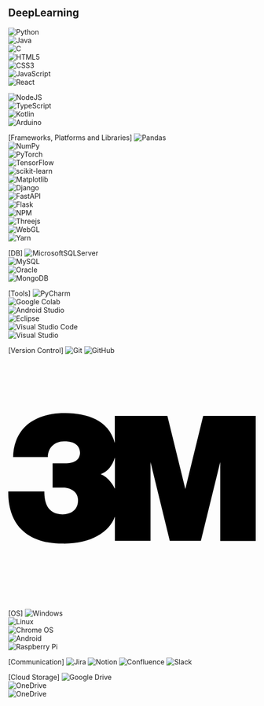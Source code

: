 ## DeepLearning

![Python](https://img.shields.io/badge/python-3670A0?style=for-the-badge&logo=python&logoColor=ffdd54) </br>
![Java](https://img.shields.io/badge/java-%23ED8B00.svg?style=for-the-badge&logo=openjdk&logoColor=white) </br>
![C](https://img.shields.io/badge/c-%2300599C.svg?style=for-the-badge&logo=c&logoColor=white) </br>
![HTML5](https://img.shields.io/badge/html5-%23E34F26.svg?style=for-the-badge&logo=html5&logoColor=white) </br>
![CSS3](https://img.shields.io/badge/css3-%231572B6.svg?style=for-the-badge&logo=css3&logoColor=white) </br>
![JavaScript](https://img.shields.io/badge/javascript-%23323330.svg?style=for-the-badge&logo=javascript&logoColor=%23F7DF1E) </br>
![React](https://img.shields.io/badge/react-%2320232a.svg?style=for-the-badge&logo=react&logoColor=%2361DAFB) </br>

![NodeJS](https://img.shields.io/badge/node.js-6DA55F?style=for-the-badge&logo=node.js&logoColor=white) </br>
![TypeScript](https://img.shields.io/badge/typescript-%23007ACC.svg?style=for-the-badge&logo=typescript&logoColor=white) </br>
![Kotlin](https://img.shields.io/badge/kotlin-%237F52FF.svg?style=for-the-badge&logo=kotlin&logoColor=white) </br>
![Arduino](https://img.shields.io/badge/-Arduino-00979D?style=for-the-badge&logo=Arduino&logoColor=white) </br>


[Frameworks, Platforms and Libraries]
![Pandas](https://img.shields.io/badge/pandas-%23150458.svg?style=for-the-badge&logo=pandas&logoColor=white) </br>
![NumPy](https://img.shields.io/badge/numpy-%23013243.svg?style=for-the-badge&logo=numpy&logoColor=white) </br>
![PyTorch](https://img.shields.io/badge/PyTorch-%23EE4C2C.svg?style=for-the-badge&logo=PyTorch&logoColor=white) </br>
![TensorFlow](https://img.shields.io/badge/TensorFlow-%23FF6F00.svg?style=for-the-badge&logo=TensorFlow&logoColor=white) </br>
![scikit-learn](https://img.shields.io/badge/scikit--learn-%23F7931E.svg?style=for-the-badge&logo=scikit-learn&logoColor=white) </br>
![Matplotlib](https://img.shields.io/badge/Matplotlib-%23ffffff.svg?style=for-the-badge&logo=Matplotlib&logoColor=black) </br>
![Django](https://img.shields.io/badge/django-%23092E20.svg?style=for-the-badge&logo=django&logoColor=white) </br>
![FastAPI](https://img.shields.io/badge/FastAPI-005571?style=for-the-badge&logo=fastapi) </br>
![Flask](https://img.shields.io/badge/flask-%23000.svg?style=for-the-badge&logo=flask&logoColor=white) </br>
![NPM](https://img.shields.io/badge/NPM-%23CB3837.svg?style=for-the-badge&logo=npm&logoColor=white) </br>
![Threejs](https://img.shields.io/badge/threejs-black?style=for-the-badge&logo=three.js&logoColor=white) </br>
![WebGL](https://img.shields.io/badge/WebGL-990000?logo=webgl&logoColor=white&style=for-the-badge) </br>
![Yarn](https://img.shields.io/badge/yarn-%232C8EBB.svg?style=for-the-badge&logo=yarn&logoColor=white) </br>


[DB]
![MicrosoftSQLServer](https://img.shields.io/badge/Microsoft%20SQL%20Server-CC2927?style=for-the-badge&logo=microsoft%20sql%20server&logoColor=white) </br>
![MySQL](https://img.shields.io/badge/mysql-4479A1.svg?style=for-the-badge&logo=mysql&logoColor=white) </br>
![Oracle](https://img.shields.io/badge/Oracle-F80000?style=for-the-badge&logo=oracle&logoColor=white) </br>
![MongoDB](https://img.shields.io/badge/MongoDB-%234ea94b.svg?style=for-the-badge&logo=mongodb&logoColor=white) </br>

[Tools]
![PyCharm](https://img.shields.io/badge/pycharm-143?style=for-the-badge&logo=pycharm&logoColor=black&color=black&labelColor=green) </br>
![Google Colab](https://img.shields.io/badge/Google%20Colab-%23F9A825.svg?style=for-the-badge&logo=googlecolab&logoColor=white) </br>
![Android Studio](https://img.shields.io/badge/android%20studio-346ac1?style=for-the-badge&logo=android%20studio&logoColor=white) </br>
![Eclipse](https://img.shields.io/badge/Eclipse-FE7A16.svg?style=for-the-badge&logo=Eclipse&logoColor=white) </br>
![Visual Studio Code](https://img.shields.io/badge/Visual%20Studio%20Code-0078d7.svg?style=for-the-badge&logo=visual-studio-code&logoColor=white) </br>
![Visual Studio](https://img.shields.io/badge/Visual%20Studio-5C2D91.svg?style=for-the-badge&logo=visual-studio&logoColor=white) </br>

[Version Control]
![Git](https://img.shields.io/badge/git-%23F05033.svg?style=for-the-badge&logo=git&logoColor=white)
![GitHub](https://img.shields.io/badge/github-%23121011.svg?style=for-the-badge&logo=github&logoColor=white)
<svg role="img" viewBox="0 0 24 24" xmlns="http://www.w3.org/2000/svg"><title>3M</title><path d="M18.903 5.954L17.17 13.03l-1.739-7.076h-5.099v2.613C9.72 6.28 7.56 5.706 5.558 5.674 3.12 5.641.563 6.701.469 9.936h3.373c0-.977.747-1.536 1.588-1.523 1.032-.008 1.508.434 1.533 1.124-.036.597-.387 1.014-1.525 1.014H4.303V12.9h1.03c.584 0 1.399.319 1.431 1.155.04.995-.652 1.435-1.501 1.443-1.517-.053-1.763-1.225-1.763-2.23H0c.015.677-.151 5.091 5.337 5.059 2.629.025 4.464-1.085 5.003-2.613v2.342h3.455v-7.632l1.867 7.634h3.018l1.875-7.626v7.634H24V5.954h-5.097zm-8.561 7.06c-.429-.893-1.034-1.284-1.376-1.407.714-.319 1.09-.751 1.376-1.614v3.021z"/></svg>

[OS]
![Windows](https://img.shields.io/badge/Windows-0078D6?style=for-the-badge&logo=windows&logoColor=white) </br>
![Linux](https://img.shields.io/badge/Linux-FCC624?style=for-the-badge&logo=linux&logoColor=black) </br>
![Chrome OS](https://img.shields.io/badge/chrome%20os-3d89fc?style=for-the-badge&logo=google%20chrome&logoColor=white) </br>
![Android](https://img.shields.io/badge/Android-3DDC84?style=for-the-badge&logo=android&logoColor=white) </br>
![Raspberry Pi](https://img.shields.io/badge/-Raspberry_Pi-C51A4A?style=for-the-badge&logo=Raspberry-Pi)


[Communication]
![Jira](https://img.shields.io/badge/jira-%230A0FFF.svg?style=for-the-badge&logo=jira&logoColor=white)
![Notion](https://img.shields.io/badge/Notion-%23000000.svg?style=for-the-badge&logo=notion&logoColor=white)
![Confluence](https://img.shields.io/badge/confluence-%23172BF4.svg?style=for-the-badge&logo=confluence&logoColor=white)
![Slack](https://img.shields.io/badge/Slack-4A154B?style=for-the-badge&logo=slack&logoColor=white)


[Cloud Storage]
![Google Drive](https://img.shields.io/badge/Google%20Drive-4285F4?style=for-the-badge&logo=googledrive&logoColor=white) </br>
![OneDrive](https://img.shields.io/badge/OneDrive-white?style=for-the-badge&logo=Microsoft%20OneDrive&logoColor=0078D4) </br>
![OneDrive](https://img.shields.io/badge/OneDrive-0078D4.svg?style=for-the-badge&logo=microsoftonedrive&logoColor=white) </br>


